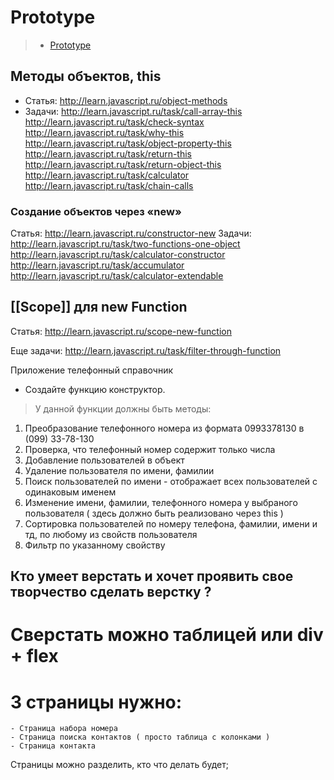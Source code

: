 # Prototype

> + [Prototype](https://github.com/getify/You-Dont-Know-JS/blob/master/this%20%26%20object%20prototypes/ch4.md)


## Методы объектов, this
+ Статья:  http://learn.javascript.ru/object-methods
+ Задачи:
http://learn.javascript.ru/task/call-array-this
http://learn.javascript.ru/task/check-syntax
http://learn.javascript.ru/task/why-this
http://learn.javascript.ru/task/object-property-this
http://learn.javascript.ru/task/return-this
http://learn.javascript.ru/task/return-object-this
http://learn.javascript.ru/task/calculator
http://learn.javascript.ru/task/chain-calls

### Создание объектов через «new»
Статья: http://learn.javascript.ru/constructor-new
Задачи:
http://learn.javascript.ru/task/two-functions-one-object
http://learn.javascript.ru/task/calculator-constructor
http://learn.javascript.ru/task/accumulator
http://learn.javascript.ru/task/calculator-extendable

## [[Scope]] для new Function
Статья: http://learn.javascript.ru/scope-new-function

Еще задачи:
http://learn.javascript.ru/task/filter-through-function



Приложение телефонный справочник

+ Создайте функцию конструктор.
 > У данной функции должны быть методы: 
  1. Преобразование телефонного номера из формата 0993378130 в (099) 33-78-130
  2. Проверка, что телефонный номер содержит только числа
  3. Добавление пользователей в объект
  7. Удаление пользователя по имени, фамилии
  4. Поиск пользователей по имени - отображает всех пользователей с одинаковым именем
  5. Изменение имени, фамилии, телефонного номера у выбраного пользователя ( здесь должно быть реализовано через this )
  6. Сортировка пользователей по номеру телефона, фамилии, имени и тд, по любому из свойств пользователя
  7. Фильтр по указанному свойству

## Кто умеет верстать и хочет проявить свое творчество сделать верстку ?
  # Сверстать можно таблицей или div + flex
  # 3 страницы нужно:
    - Страница набора номера
    - Страница поиска контактов ( просто таблица с колонками )
    - Страница контакта
    
Страницы можно разделить, кто что делать будет;   
    
  
  